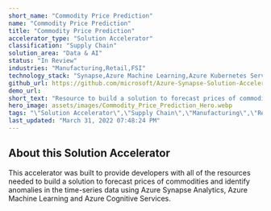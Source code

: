 ```yaml
---
short_name: "Commodity Price Prediction"
name: "Commodity Price Prediction"
title: "Commodity Price Prediction"
accelerator_type: "Solution Accelerator"
classification: "Supply Chain"
solution_area: "Data & AI"
status: "In Review"
industries: "Manufacturing,Retail,FSI"
technology_stack: "Synapse,Azure Machine Learning,Azure Kubernetes Services,Azure Logic Apps,,Power BI,Cognitive Services"
github_url: https://github.com/microsoft/Azure-Synapse-Solution-Accelerator-Commodity-Price-Prediction
demo_url: 
short_text: "Resource to build a solution to forecast prices of commodities and identify anomalies in the time-series data."
hero_image: assets/images/Commodity_Price_Prediction_Hero.webp
tags: "\"Solution Accelerator\",\"Supply Chain\",\"Manufacturing\",\"Retail\",\"FSI\",\"Synapse\",\"Azure Machine Learning\",\"Azure Kubernetes Services\",\"Azure Logic Apps,\",\"Power BI\",\"Cognitive Services\""
last_updated: "March 31, 2022 07:48:24 PM"
---
```

## About this Solution Accelerator

This accelerator was built to provide developers with all of the resources needed to build a solution to forecast prices of commodities and identify anomalies in the time-series data using Azure Synapse Analytics, Azure Machine Learning and Azure Cognitive Services.
